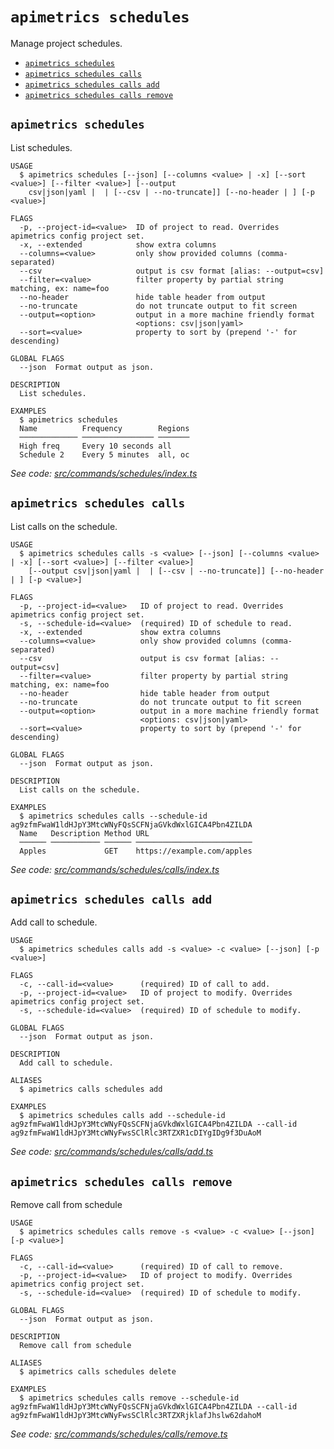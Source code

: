 `apimetrics schedules`
======================

Manage project schedules.

* [`apimetrics schedules`](#apimetrics-schedules)
* [`apimetrics schedules calls`](#apimetrics-schedules-calls)
* [`apimetrics schedules calls add`](#apimetrics-schedules-calls-add)
* [`apimetrics schedules calls remove`](#apimetrics-schedules-calls-remove)

## `apimetrics schedules`

List schedules.

```
USAGE
  $ apimetrics schedules [--json] [--columns <value> | -x] [--sort <value>] [--filter <value>] [--output
    csv|json|yaml |  | [--csv | --no-truncate]] [--no-header | ] [-p <value>]

FLAGS
  -p, --project-id=<value>  ID of project to read. Overrides apimetrics config project set.
  -x, --extended            show extra columns
  --columns=<value>         only show provided columns (comma-separated)
  --csv                     output is csv format [alias: --output=csv]
  --filter=<value>          filter property by partial string matching, ex: name=foo
  --no-header               hide table header from output
  --no-truncate             do not truncate output to fit screen
  --output=<option>         output in a more machine friendly format
                            <options: csv|json|yaml>
  --sort=<value>            property to sort by (prepend '-' for descending)

GLOBAL FLAGS
  --json  Format output as json.

DESCRIPTION
  List schedules.

EXAMPLES
  $ apimetrics schedules
  Name          Frequency        Regions
  ───────────── ──────────────── ───────
  High freq     Every 10 seconds all
  Schedule 2    Every 5 minutes  all, oc
```

_See code: [src/commands/schedules/index.ts](https://github.com/APImetrics/APIm-CLI/blob/v0.1.1/src/commands/schedules/index.ts)_

## `apimetrics schedules calls`

List calls on the schedule.

```
USAGE
  $ apimetrics schedules calls -s <value> [--json] [--columns <value> | -x] [--sort <value>] [--filter <value>]
    [--output csv|json|yaml |  | [--csv | --no-truncate]] [--no-header | ] [-p <value>]

FLAGS
  -p, --project-id=<value>   ID of project to read. Overrides apimetrics config project set.
  -s, --schedule-id=<value>  (required) ID of schedule to read.
  -x, --extended             show extra columns
  --columns=<value>          only show provided columns (comma-separated)
  --csv                      output is csv format [alias: --output=csv]
  --filter=<value>           filter property by partial string matching, ex: name=foo
  --no-header                hide table header from output
  --no-truncate              do not truncate output to fit screen
  --output=<option>          output in a more machine friendly format
                             <options: csv|json|yaml>
  --sort=<value>             property to sort by (prepend '-' for descending)

GLOBAL FLAGS
  --json  Format output as json.

DESCRIPTION
  List calls on the schedule.

EXAMPLES
  $ apimetrics schedules calls --schedule-id ag9zfmFwaW1ldHJpY3MtcWNyFQsSCFNjaGVkdWxlGICA4Pbn4ZILDA
  Name   Description Method URL
  ────── ─────────── ────── ──────────────────────────
  Apples             GET    https://example.com/apples
```

_See code: [src/commands/schedules/calls/index.ts](https://github.com/APImetrics/APIm-CLI/blob/v0.1.1/src/commands/schedules/calls/index.ts)_

## `apimetrics schedules calls add`

Add call to schedule.

```
USAGE
  $ apimetrics schedules calls add -s <value> -c <value> [--json] [-p <value>]

FLAGS
  -c, --call-id=<value>      (required) ID of call to add.
  -p, --project-id=<value>   ID of project to modify. Overrides apimetrics config project set.
  -s, --schedule-id=<value>  (required) ID of schedule to modify.

GLOBAL FLAGS
  --json  Format output as json.

DESCRIPTION
  Add call to schedule.

ALIASES
  $ apimetrics calls schedules add

EXAMPLES
  $ apimetrics schedules calls add --schedule-id ag9zfmFwaW1ldHJpY3MtcWNyFQsSCFNjaGVkdWxlGICA4Pbn4ZILDA --call-id ag9zfmFwaW1ldHJpY3MtcWNyFwsSClRlc3RTZXR1cDIYgIDg9f3DuAoM
```

_See code: [src/commands/schedules/calls/add.ts](https://github.com/APImetrics/APIm-CLI/blob/v0.1.1/src/commands/schedules/calls/add.ts)_

## `apimetrics schedules calls remove`

Remove call from schedule

```
USAGE
  $ apimetrics schedules calls remove -s <value> -c <value> [--json] [-p <value>]

FLAGS
  -c, --call-id=<value>      (required) ID of call to remove.
  -p, --project-id=<value>   ID of project to modify. Overrides apimetrics config project set.
  -s, --schedule-id=<value>  (required) ID of schedule to modify.

GLOBAL FLAGS
  --json  Format output as json.

DESCRIPTION
  Remove call from schedule

ALIASES
  $ apimetrics calls schedules delete

EXAMPLES
  $ apimetrics schedules calls remove --schedule-id ag9zfmFwaW1ldHJpY3MtcWNyFQsSCFNjaGVkdWxlGICA4Pbn4ZILDA --call-id ag9zfmFwaW1ldHJpY3MtcWNyFwsSClRlc3RTZXRjklafJhslw62dahoM
```

_See code: [src/commands/schedules/calls/remove.ts](https://github.com/APImetrics/APIm-CLI/blob/v0.1.1/src/commands/schedules/calls/remove.ts)_
